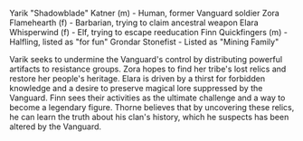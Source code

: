 Yarik "Shadowblade" Katner (m) - Human, former Vanguard soldier
Zora Flamehearth (f) - Barbarian, trying to claim ancestral weapon
Elara Whisperwind (f) - Elf, trying to escape reeducation
Finn Quickfingers (m) - Halfling, listed as "for fun"
Grondar Stonefist - Listed as "Mining Family"

Varik seeks to undermine the Vanguard's control by distributing powerful artifacts to resistance groups.
Zora hopes to find her tribe's lost relics and restore her people's heritage.
Elara is driven by a thirst for forbidden knowledge and a desire to preserve magical lore suppressed by the Vanguard.
Finn sees their activities as the ultimate challenge and a way to become a legendary figure.
Thorne believes that by uncovering these relics, he can learn the truth about his clan's history, which he suspects has been altered by the Vanguard.